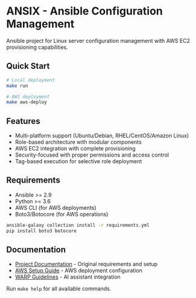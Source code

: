 # ANSIX - Ansible Configuration Management

Ansible project for Linux server configuration management with AWS EC2 provisioning capabilities.

## Quick Start

```bash
# Local deployment
make run

# AWS deployment
make aws-deploy
```

## Features

- Multi-platform support (Ubuntu/Debian, RHEL/CentOS/Amazon Linux)
- Role-based architecture with modular components
- AWS EC2 integration with complete provisioning
- Security-focused with proper permissions and access control
- Tag-based execution for selective role deployment

## Requirements

- Ansible >= 2.9
- Python >= 3.6
- AWS CLI (for AWS deployments)
- Boto3/Botocore (for AWS operations)

```bash
ansible-galaxy collection install -r requirements.yml
pip install boto3 botocore
```

## Documentation

- [Project Documentation](docs/README.md) - Original requirements and setup
- [AWS Setup Guide](docs/AWS-SETUP.md) - AWS deployment configuration
- [WARP Guidelines](docs/WARP.md) - AI assistant integration

Run `make help` for all available commands.
